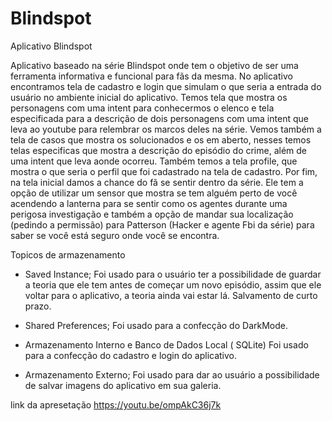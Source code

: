 # Blindspot
Aplicativo Blindspot


Aplicativo baseado na série Blindspot onde tem o objetivo de ser uma ferramenta informativa e funcional para fãs da mesma. No aplicativo encontramos tela de cadastro e login que simulam o que seria a entrada do usuário no ambiente inicial do aplicativo. Temos tela que mostra os personagens com uma intent para conhecermos o elenco e tela especificada para a descrição de dois personagens com uma intent que leva ao youtube para relembrar os marcos deles na série. Vemos também a tela de casos que mostra os solucionados e os em aberto, nesses temos telas especificas que mostra a descrição do episódio do crime, além de uma intent que leva aonde ocorreu. Também temos a tela profile, que mostra o que seria o perfil que foi cadastrado na tela de cadastro. Por fim, na tela inicial damos a chance do fã se sentir dentro da série. Ele tem a opção de utilizar um sensor que mostra se tem alguém perto de você acendendo a lanterna para se sentir como os agentes durante uma perigosa investigação e também a opção de mandar sua localização (pedindo a permissão) para Patterson (Hacker e agente Fbi da série) para saber se você está seguro onde você se encontra. 


Topicos de armazenamento 

 - Saved Instance;
  Foi usado para o usuário ter a possibilidade de guardar a teoria que ele tem antes de começar um novo episódio, assim que ele voltar
para o aplicativo, a teoria ainda vai estar lá. Salvamento de curto prazo. 
 
- Shared Preferences;
  Foi usado para a confecção do DarkMode. 
  
 - Armazenamento Interno e Banco de Dados Local ( SQLite)
  Foi usado para a confecção do cadastro e login do aplicativo. 
  
- Armazenamento Externo;
Foi usado para dar ao usuário a possibilidade de salvar imagens do aplicativo em sua galeria. 

link da apresetação 
https://youtu.be/ompAkC36j7k 
